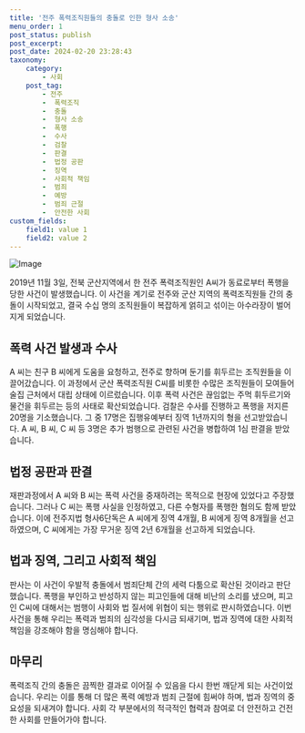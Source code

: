 ```yaml
---
title: '전주 폭력조직원들의 충돌로 인한 형사 소송'
menu_order: 1
post_status: publish
post_excerpt: 
post_date: 2024-02-20 23:28:43
taxonomy:
    category:
        - 사회
    post_tag:
        - 전주
        -  폭력조직
        -  충돌
        -  형사 소송
        -  폭행
        -  수사
        -  검찰
        -  판결
        -  법정 공판
        -  징역
        -  사회적 책임
        -  범죄
        -  예방
        -  범죄 근절
        -  안전한 사회
custom_fields:
    field1: value 1
    field2: value 2
---
```


![Image](https://imgnews.pstatic.net/image/055/2024/02/20/0001132280_001_20240220095721874.jpg?type=w647)

2019년 11월 3일, 전북 군산지역에서 한 전주 폭력조직원인 A씨가 동료로부터 폭행을 당한 사건이 발생했습니다. 이 사건을 계기로 전주와 군산 지역의 폭력조직원들 간의 충돌이 시작되었고, 결국 수십 명의 조직원들이 복잡하게 얽히고 섞이는 아수라장이 벌어지게 되었습니다. 
## 폭력 사건 발생과 수사
A 씨는 친구 B 씨에게 도움을 요청하고, 전주로 향하며 둔기를 휘두르는 조직원들을 이끌어갔습니다. 이 과정에서 군산 폭력조직원 C씨를 비롯한 수많은 조직원들이 모여들어 술집 근처에서 대립 상태에 이르렀습니다. 이후 폭력 사건은 끊임없는 주먹 휘두르기와 물건을 휘두르는 등의 사태로 확산되었습니다.
검찰은 수사를 진행하고 폭행을 저지른 20명을 기소했습니다. 그 중 17명은 집행유예부터 징역 1년까지의 형을 선고받았습니다. A 씨, B 씨, C 씨 등 3명은 추가 범행으로 관련된 사건을 병합하여 1심 판결을 받았습니다.
## 법정 공판과 판결
재판과정에서 A 씨와 B 씨는 폭력 사건을 중재하려는 목적으로 현장에 있었다고 주장했습니다. 그러나 C 씨는 폭행 사실을 인정하였고, 다른 수형자를 폭행한 혐의도 함께 받았습니다. 이에 전주지법 형사6단독은 A 씨에게 징역 4개월, B 씨에게 징역 8개월을 선고하였으며, C 씨에게는 가장 무거운 징역 2년 6개월을 선고하게 되었습니다.
## 법과 징역, 그리고 사회적 책임
판사는 이 사건이 우발적 충돌에서 범죄단체 간의 세력 다툼으로 확산된 것이라고 판단했습니다. 폭행을 부인하고 반성하지 않는 피고인들에 대해 비난의 소리를 냈으며, 피고인 C씨에 대해서는 범행이 사회와 법 질서에 위협이 되는 행위로 판시하였습니다. 
이번 사건을 통해 우리는 폭력과 범죄의 심각성을 다시금 되새기며, 법과 징역에 대한 사회적 책임을 강조해야 함을 명심해야 합니다.
## 마무리
폭력조직 간의 충돌은 끔찍한 결과로 이어질 수 있음을 다시 한번 깨닫게 되는 사건이었습니다. 우리는 이를 통해 더 많은 폭력 예방과 범죄 근절에 힘써야 하며, 법과 징역의 중요성을 되새겨야 합니다. 사회 각 부분에서의 적극적인 협력과 참여로 더 안전하고 건전한 사회를 만들어가야 합니다.
